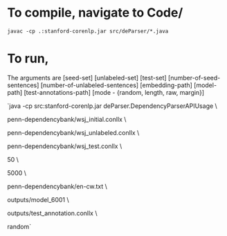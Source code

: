 # To compile, navigate to Code/
`javac -cp .:stanford-corenlp.jar src/deParser/*.java`

# To run,
The arguments are [seed-set] [unlabeled-set] [test-set] [number-of-seed-sentences] [number-of-unlabeled-sentences] [embedding-path] [model-path] [test-annotations-path] [mode - {random, length, raw, margin}]

`java -cp src:stanford-corenlp.jar deParser.DependencyParserAPIUsage \

penn-dependencybank/wsj_initial.conllx \

penn-dependencybank/wsj_unlabeled.conllx \

penn-dependencybank/wsj_test.conllx \

50 \

5000 \

penn-dependencybank/en-cw.txt \

outputs/model_6001 \

outputs/test_annotation.conllx \

random`

